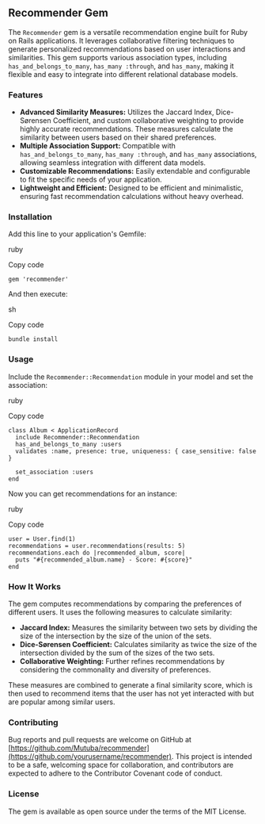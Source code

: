 ## Recommender Gem

The `Recommender` gem is a versatile recommendation engine built for Ruby on Rails applications. It leverages collaborative filtering techniques to generate personalized recommendations based on user interactions and similarities. This gem supports various association types, including `has_and_belongs_to_many`, `has_many :through`, and `has_many`, making it flexible and easy to integrate into different relational database models.

### Features

- **Advanced Similarity Measures:** Utilizes the Jaccard Index, Dice-Sørensen Coefficient, and custom collaborative weighting to provide highly accurate recommendations. These measures calculate the similarity between users based on their shared preferences.
- **Multiple Association Support:** Compatible with `has_and_belongs_to_many`, `has_many :through`, and `has_many` associations, allowing seamless integration with different data models.
- **Customizable Recommendations:** Easily extendable and configurable to fit the specific needs of your application.
- **Lightweight and Efficient:** Designed to be efficient and minimalistic, ensuring fast recommendation calculations without heavy overhead.

### Installation

Add this line to your application's Gemfile:

ruby

Copy code

`gem 'recommender'`

And then execute:

sh

Copy code

`bundle install`

### Usage

Include the `Recommender::Recommendation` module in your model and set the association:

ruby

Copy code

```
class Album < ApplicationRecord
  include Recommender::Recommendation
  has_and_belongs_to_many :users
  validates :name, presence: true, uniqueness: { case_sensitive: false }

  set_association :users
end
```

Now you can get recommendations for an instance:

ruby

Copy code

```
user = User.find(1)
recommendations = user.recommendations(results: 5)
recommendations.each do |recommended_album, score|
  puts "#{recommended_album.name} - Score: #{score}"
end
```

### How It Works

The gem computes recommendations by comparing the preferences of different users. It uses the following measures to calculate similarity:

- **Jaccard Index:** Measures the similarity between two sets by dividing the size of the intersection by the size of the union of the sets.
- **Dice-Sørensen Coefficient:** Calculates similarity as twice the size of the intersection divided by the sum of the sizes of the two sets.
- **Collaborative Weighting:** Further refines recommendations by considering the commonality and diversity of preferences.

These measures are combined to generate a final similarity score, which is then used to recommend items that the user has not yet interacted with but are popular among similar users.

### Contributing

Bug reports and pull requests are welcome on GitHub at [https://github.com/Mutuba/recommender](https://github.com/yourusername/recommender). This project is intended to be a safe, welcoming space for collaboration, and contributors are expected to adhere to the Contributor Covenant code of conduct.

### License

The gem is available as open source under the terms of the MIT License.
